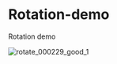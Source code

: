 # Rotation-demo

Rotation demo

![rotate_000229_good_1](https://github.com/ChengWingHo/Rotation-demo/assets/169650103/f8846019-cb61-491d-9757-4089916ca240)
